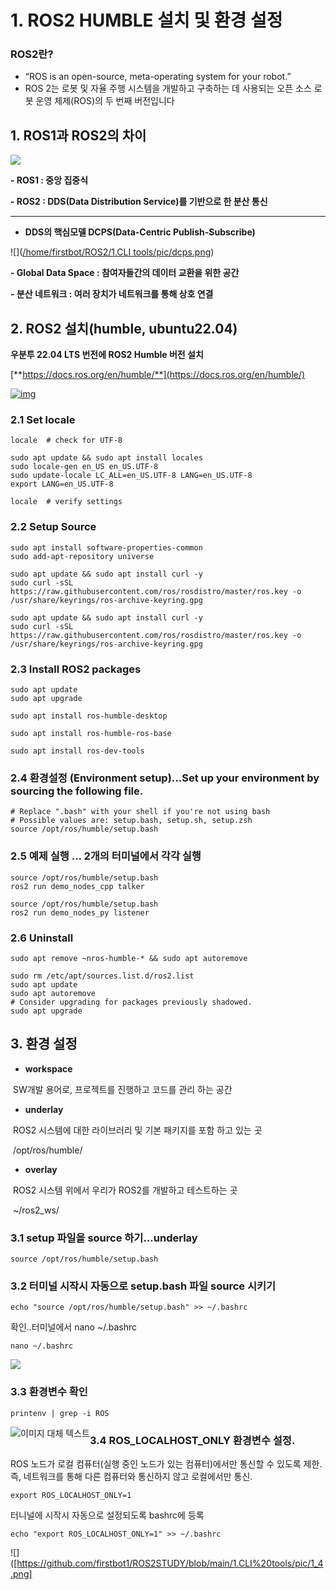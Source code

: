 # 1. ROS2 HUMBLE 설치 및 환경 설정



### ROS2란?

- “ROS is an open-source, meta-operating system for your robot.”
- ROS 2는 로봇 및 자율 주행 시스템을 개발하고 구축하는 데 사용되는 오픈 소스 로봇 운영 체제(ROS)의 두 번째 버전입니다



## 1. ROS1과 ROS2의 차이

![](https://github.com/firstbot1/ROS2STUDY/blob/main/1.CLI%20tools/pic/1_1.png)

**- ROS1 : 중앙 집중식**

**- ROS2 : DDS(Data Distribution Service)를 기반으로 한 분산 통신**

****

- **DDS의 핵심모델 DCPS(Data-Centric Publish-Subscribe)**

![]([/home/firstbot/ROS2/1.CLI tools/pic/dcps.png](https://github.com/firstbot1/ROS2STUDY/blob/main/1.CLI%20tools/pic/dcps.png))

 **- Global Data Space : 참여자들간의 데이터 교환을 위한 공간**

 **- 분산 네트워크 : 여러 장치가 네트워크를 통해 상호 연결**



## 2. ROS2 설치(humble, ubuntu22.04)

**우분투 22.04 LTS 번전에 ROS2 Humble 버전 설치**

[**https://docs.ros.org/en/humble/**](https://docs.ros.org/en/humble/)

[![img](https://dthumb-phinf.pstatic.net/?src=%22https%3A%2F%2Fdocs.ros.org%2Fen%2Fhumble%2F_static%2Fhumble-small.png%22&type=ff120)](https://docs.ros.org/en/humble/)



### 2.1 Set locale

```
locale  # check for UTF-8

sudo apt update && sudo apt install locales
sudo locale-gen en_US en_US.UTF-8
sudo update-locale LC_ALL=en_US.UTF-8 LANG=en_US.UTF-8
export LANG=en_US.UTF-8

locale  # verify settings
```



### 2.2 Setup Source

```
sudo apt install software-properties-common
sudo add-apt-repository universe
```

```
sudo apt update && sudo apt install curl -y
sudo curl -sSL https://raw.githubusercontent.com/ros/rosdistro/master/ros.key -o /usr/share/keyrings/ros-archive-keyring.gpg
```

```
sudo apt update && sudo apt install curl -y
sudo curl -sSL https://raw.githubusercontent.com/ros/rosdistro/master/ros.key -o /usr/share/keyrings/ros-archive-keyring.gpg
```



### 2.3 Install ROS2 packages

```
sudo apt update
sudo apt upgrade
```

```
sudo apt install ros-humble-desktop
```

```
sudo apt install ros-humble-ros-base
```

```
sudo apt install ros-dev-tools
```



### 2.4 환경설정 (Environment setup)...Set up your environment by sourcing the following file.

```
# Replace ".bash" with your shell if you're not using bash
# Possible values are: setup.bash, setup.sh, setup.zsh
source /opt/ros/humble/setup.bash
```



### 2.5 예제 실행 ... 2개의 터미널에서 각각 실행

```
source /opt/ros/humble/setup.bash
ros2 run demo_nodes_cpp talker
```

```
source /opt/ros/humble/setup.bash
ros2 run demo_nodes_py listener
```



### 2.6 Uninstall

```
sudo apt remove ~nros-humble-* && sudo apt autoremove
```

```
sudo rm /etc/apt/sources.list.d/ros2.list
sudo apt update
sudo apt autoremove
# Consider upgrading for packages previously shadowed.
sudo apt upgrade
```



## 3. 환경 설정

- **workspace**

​    SW개발 용어로, 프로젝트를 진행하고 코드를 관리 하는 공간



- **underlay**

​    ROS2 시스템에 대한 라이브러리 및 기본 패키지를 포함 하고 있는 곳

​    /opt/ros/humble/



- **overlay**

​    ROS2 시스템 위에서 우리가 ROS2를 개발하고 테스트하는 곳

​    ~/ros2_ws/



### 3.1 setup 파일을 source 하기...underlay

```
source /opt/ros/humble/setup.bash
```



### 3.2 터미널 시작시 자동으로 setup.bash 파일 source 시키기

```
echo "source /opt/ros/humble/setup.bash" >> ~/.bashrc
```

﻿확인..터미널에서 nano ~/.bashrc

```
nano ~/.bashrc
```

![](https://github.com/firstbot1/ROS2STUDY/blob/main/1.CLI%20tools/pic/1_2.png)



### 3.3 환경변수 확인

```
printenv | grep -i ROS
```

<img src="https://github.com/firstbot1/ROS2STUDY/blob/main/1.CLI%20tools/pic/1_3.png" alt="이미지 대체 텍스트" style="float: left;">



### 3.4 ROS_LOCALHOST_ONLY 환경변수 설정.

ROS 노드가 로컬 컴퓨터(실행 중인 노드가 있는 컴퓨터)에서만 통신할 수 있도록 제한. 즉, 네트워크를 통해 다른 컴퓨터와 통신하지 않고 로컬에서만 통신.

```
export ROS_LOCALHOST_ONLY=1
```

터니널에 시작시 자동으로 설정되도록 bashrc에 등록

```
echo "export ROS_LOCALHOST_ONLY=1" >> ~/.bashrc
```

![]([https://github.com/firstbot1/ROS2STUDY/blob/main/1.CLI%20tools/pic/1_4.png]
